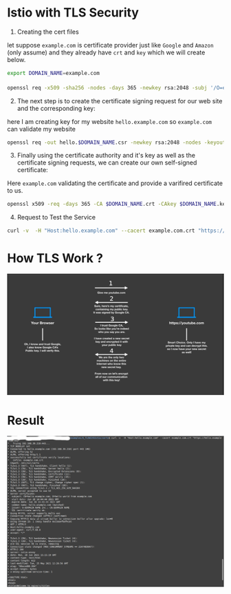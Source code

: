 # Istio with TLS Security

1. Creating the cert files

let suppose `example.com` is certificate provider just like `Google` and `Amazon` (only assume) and they already have `crt` and `key` which we will create below.

```sh
export DOMAIN_NAME=example.com

openssl req -x509 -sha256 -nodes -days 365 -newkey rsa:2048 -subj '/O=example.com Inc./CN=example.com' -keyout $DOMAIN_NAME.key -out $DOMAIN_NAME.crt
```

2. The next step is to create the certificate signing request for our web site and the corresponding key:

here I am creating key for my website `hello.example.com` so `example.com` can validate my website

```sh
openssl req -out hello.$DOMAIN_NAME.csr -newkey rsa:2048 -nodes -keyout hello.$DOMAIN_NAME.key -subj "/CN=hello.example.com/O=hello world from example.com"
```

3. Finally using the certificate authority and it's key as well as the certificate signing requests, we can create our own self-signed certificate:

Here `example.com` validating the certificate and provide a varifired certificate to us.

```sh
openssl x509 -req -days 365 -CA $DOMAIN_NAME.crt -CAkey $DOMAIN_NAME.key -set_serial 0 -in hello.$DOMAIN_NAME.csr -out hello.$DOMAIN_NAME.crt
```

4. Request to Test the Service

```sh
curl -v  -H "Host:hello.example.com" --cacert example.com.crt "https://hello.example.com:443"
```

# How TLS Work ?

![image14](../../images/image14.JPG)

# Result

![image13](../../images/image13.JPG)
